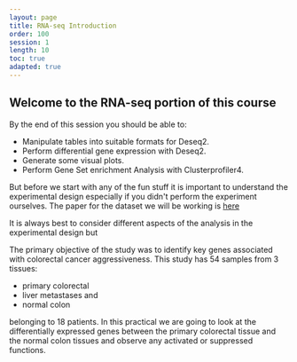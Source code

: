 ```yaml
---
layout: page
title: RNA-seq Introduction
order: 100
session: 1
length: 10
toc: true
adapted: true
---
```


## Welcome to the RNA-seq portion of this course

By the end of this session you should be able to:
  * Manipulate tables into suitable formats for Deseq2.
  * Perform differential gene expression with Deseq2.
  * Generate some visual plots.
  * Perform Gene Set enrichment Analysis with Clusterprofiler4.


But before we start with any of the fun stuff it is important to understand the experimental design especially if you didn't perform the experiment ourselves. The paper for the dataset we will be working is [here](https://www.ncbi.nlm.nih.gov/pmc/articles/PMC5528589/ "here")

It is always best to consider different aspects of the analysis in the experimental design but

The primary objective of the study was to identify key genes associated with colorectal cancer aggressiveness. This study has 54 samples from 3 tissues:
  * primary colorectal
  * liver metastases and
  * normal colon

belonging to 18 patients. In this practical we are going to look at the differentially expressed genes between the primary colorectal tissue and the normal colon tissues and observe any activated or suppressed functions.

